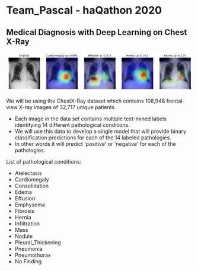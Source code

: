 # Team_Pascal - haQathon 2020
## Medical Diagnosis with Deep Learning on Chest X-Ray

![alt text](https://github.com/jishipp-repo/Team_Pascal/blob/main/image.PNG)

We will be using the ChestX-Ray dataset which contains 108,948 frontal-view X-ray images of 32,717 unique patients.<br/> 
* Each image in the data set contains multiple text-mined labels identifying 14 different pathological conditions.<br/> 
* We will use this data to develop a single model that will provide binary classification predictions for each of the 14 labeled pathologies.<br/> 
* In other words it will predict 'positive' or 'negative' for each of the pathologies.<br/>

List of pathological conditions:
- Atelectasis
- Cardiomegaly
- Consolidation
- Edema	
- Effusion	
- Emphysema	
- Fibrosis	
- Hernia	
- Infiltration	
- Mass	
- Nodule	
- Pleural_Thickening	
- Pneumonia	
- Pneumothorax
- No Finding	
